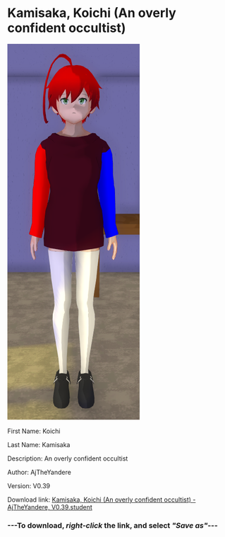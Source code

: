 # Kamisaka, Koichi (An overly confident occultist)

<img src = "https://raw.githubusercontent.com/Arbiter1223/Daigaku-Gurashi-Custom-Students/master/Students/Files/Kamisaka%2C%20Koichi%20(An%20overly%20confident%20occultist).png">

First Name: Koichi

Last Name: Kamisaka

Description: An overly confident occultist

Author: AjTheYandere

Version: V0.39

Download link: <a href="https://raw.githubusercontent.com/Arbiter1223/Daigaku-Gurashi-Custom-Students/master/Students/Files/Kamisaka%2C%20Koichi%20(An%20overly%20confident%20occultist)%20-%20AjTheYandere%2C%20V0.39.student">Kamisaka, Koichi (An overly confident occultist) - AjTheYandere, V0.39.student</a>

### ---**To download, _right-click_ the link, and select _"Save as"_**---
